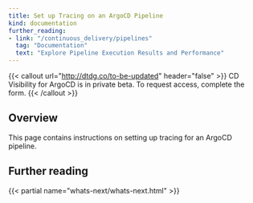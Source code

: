 ```yaml
---
title: Set up Tracing on an ArgoCD Pipeline
kind: documentation
further_reading:
- link: "/continuous_delivery/pipelines"
  tag: "Documentation"
  text: "Explore Pipeline Execution Results and Performance"
---
```


{{< callout url="http://dtdg.co/to-be-updated" header="false" >}}
CD Visibility for ArgoCD is in private beta. To request access, complete the form.
{{< /callout >}}

## Overview

This page contains instructions on setting up tracing for an ArgoCD pipeline.

## Further reading

{{< partial name="whats-next/whats-next.html" >}}